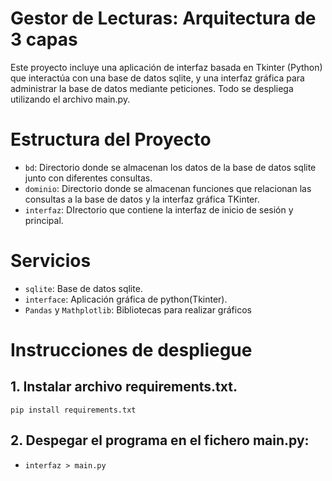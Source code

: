 # Gestor de Lecturas: Arquitectura de 3 capas
Este proyecto incluye una aplicación de interfaz basada en Tkinter (Python) que interactúa con una base de datos sqlite, y una interfaz gráfica para administrar la base de datos mediante peticiones. Todo se despliega utilizando el archivo main.py.

# Estructura del Proyecto
* ```bd```: Directorio donde se almacenan los datos de la base de datos sqlite junto con diferentes consultas.
* ```dominio```: Directorio donde se almacenan funciones que relacionan las consultas a la base de datos y la interfaz gráfica TKinter.
* ```interfaz```: DIrectorio que contiene la interfaz de inicio de sesión y principal.

# Servicios
* ```sqlite```: Base de datos sqlite.
* ```interface```: Aplicación gráfica de python(Tkinter).
* ```Pandas``` y ```Mathplotlib```: Bibliotecas para realizar gráficos

# Instrucciones de despliegue
## 1. Instalar archivo requirements.txt.
```
pip install requirements.txt
```

## 2. Despegar el programa en el fichero main.py: 
* ```interfaz > main.py```





